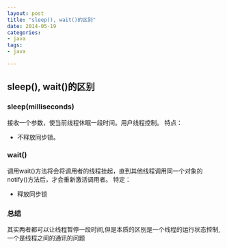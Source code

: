 ```yaml
---
layout: post
title: "sleep(), wait()的区别"
date: 2014-05-19
categories:
- java
tags:
- java

---
```


## sleep(), wait()的区别

### sleep(milliseconds)
接收一个参数，使当前线程休眠一段时间。用户线程控制。
特点：  

* 不释放同步锁。


### wait()
调用wait()方法将会将调用者的线程挂起，直到其他线程调用同一个对象的notify()方法后，才会重新激活调用者。
特定：  

* 释放同步锁

### 总结
其实两者都可以让线程暂停一段时间,但是本质的区别是一个线程的运行状态控制,一个是线程之间的通讯的问题


